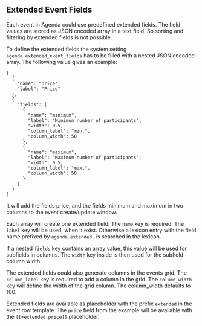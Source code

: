 ## Extended Event Fields

Each event in Agenda could use predefined extended fields. The field values are
stored as JSON encoded array in a text field. So sorting and filtering by
extended fields is not possible.

To define the extended fields the system setting `agenda.extended_event_fields`
has to be filled with a nested JSON encoded array. The following value gives an
example:

```
[
  {
    "name": "price",
    "label": "Price"
  },
  {
    "fields": [
      {
        "name": "minimum",
        "label": "Minimum number of participants",
        "width": 0.5,
        "column_label": "min.",
        "column_width": 50
      },
      {
        "name": "maximum",
        "label": "Maximum number of participants",
        "width": 0.5,
        "column_label": "max.",
        "column_width": 50
      }
    ]
  }
]
```

It will add the fields price, and the fields minimum and maximum in two columns
to the event create/update window.

Each array will create one extended field. The `name` key is required. The
`label` key will be used, when it exist. Otherwise a lexicon entry with the
field name prefixed by `agenda.extended.` is searched in the lexicon.

If a nested `fields` key contains an array value, this value will be used for
subfields in columns. The `width` key inside is then used for the subfield
column width.

The extended fields could also generate columns in the events grid. The
`column_label` key is required to add a column in the grid. The `column_width`
key will define the width of the grid column. The column_width defaults to 100.

Extended fields are available as placeholder with the prefix `extended` in the
event row template. The `price` field from the example will be available with
the `[[+extended.price]]` placeholder.
